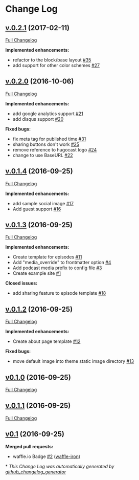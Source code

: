 # Change Log

## [v.0.2.1](https://github.com/mattstratton/castanet/tree/v.0.2.1) (2017-02-11)
[Full Changelog](https://github.com/mattstratton/castanet/compare/v.0.2.0...v.0.2.1)

**Implemented enhancements:**

- refactor to the block/base layout [\#35](https://github.com/mattstratton/castanet/issues/35)
- add support for other color schemes [\#27](https://github.com/mattstratton/castanet/issues/27)

## [v.0.2.0](https://github.com/mattstratton/castanet/tree/v.0.2.0) (2016-10-06)
[Full Changelog](https://github.com/mattstratton/castanet/compare/v.0.1.4...v.0.2.0)

**Implemented enhancements:**

- add google analytics support [\#21](https://github.com/mattstratton/castanet/issues/21)
- add disqus support [\#20](https://github.com/mattstratton/castanet/issues/20)

**Fixed bugs:**

- fix meta tag for published time [\#31](https://github.com/mattstratton/castanet/issues/31)
- sharing buttons don't work [\#25](https://github.com/mattstratton/castanet/issues/25)
- remove reference to hugocast logo [\#24](https://github.com/mattstratton/castanet/issues/24)
- change to use BaseURL [\#22](https://github.com/mattstratton/castanet/issues/22)

## [v.0.1.4](https://github.com/mattstratton/castanet/tree/v.0.1.4) (2016-09-25)
[Full Changelog](https://github.com/mattstratton/castanet/compare/v.0.1.3...v.0.1.4)

**Implemented enhancements:**

- add sample social image [\#17](https://github.com/mattstratton/castanet/issues/17)
- Add guest support [\#16](https://github.com/mattstratton/castanet/issues/16)

## [v.0.1.3](https://github.com/mattstratton/castanet/tree/v.0.1.3) (2016-09-25)
[Full Changelog](https://github.com/mattstratton/castanet/compare/v.0.1.2...v.0.1.3)

**Implemented enhancements:**

- Create template for episodes [\#11](https://github.com/mattstratton/castanet/issues/11)
- Add "media\_override" to frontmatter option [\#4](https://github.com/mattstratton/castanet/issues/4)
- Add podcast media prefix to config file [\#3](https://github.com/mattstratton/castanet/issues/3)
- Create example site [\#1](https://github.com/mattstratton/castanet/issues/1)

**Closed issues:**

- add sharing feature to episode template [\#18](https://github.com/mattstratton/castanet/issues/18)

## [v.0.1.2](https://github.com/mattstratton/castanet/tree/v.0.1.2) (2016-09-25)
[Full Changelog](https://github.com/mattstratton/castanet/compare/v0.1.0...v.0.1.2)

**Implemented enhancements:**

- Create about page template [\#12](https://github.com/mattstratton/castanet/issues/12)

**Fixed bugs:**

- move default image into theme static image directory [\#13](https://github.com/mattstratton/castanet/issues/13)

## [v0.1.0](https://github.com/mattstratton/castanet/tree/v0.1.0) (2016-09-25)
[Full Changelog](https://github.com/mattstratton/castanet/compare/v.0.1.1...v0.1.0)

## [v.0.1.1](https://github.com/mattstratton/castanet/tree/v.0.1.1) (2016-09-25)
[Full Changelog](https://github.com/mattstratton/castanet/compare/v0.1...v.0.1.1)

## [v0.1](https://github.com/mattstratton/castanet/tree/v0.1) (2016-09-25)
**Merged pull requests:**

- waffle.io Badge [\#2](https://github.com/mattstratton/castanet/pull/2) ([waffle-iron](https://github.com/waffle-iron))



\* *This Change Log was automatically generated by [github_changelog_generator](https://github.com/skywinder/Github-Changelog-Generator)*